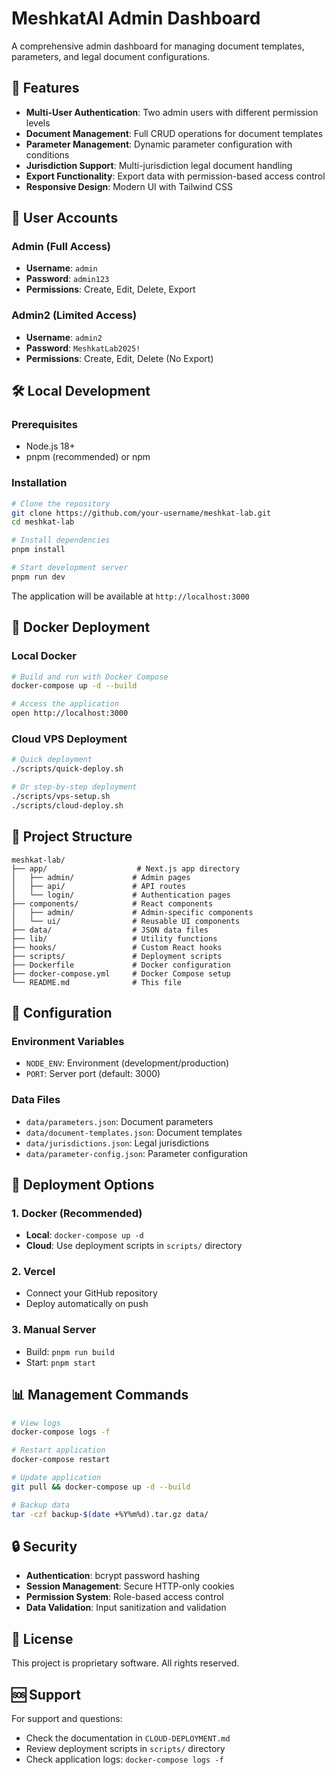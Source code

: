 # MeshkatAI Admin Dashboard

A comprehensive admin dashboard for managing document templates, parameters, and legal document configurations.

## 🚀 Features

- **Multi-User Authentication**: Two admin users with different permission levels
- **Document Management**: Full CRUD operations for document templates
- **Parameter Management**: Dynamic parameter configuration with conditions
- **Jurisdiction Support**: Multi-jurisdiction legal document handling
- **Export Functionality**: Export data with permission-based access control
- **Responsive Design**: Modern UI with Tailwind CSS

## 👥 User Accounts

### Admin (Full Access)
- **Username**: `admin`
- **Password**: `admin123`
- **Permissions**: Create, Edit, Delete, Export

### Admin2 (Limited Access)
- **Username**: `admin2`
- **Password**: `MeshkatLab2025!`
- **Permissions**: Create, Edit, Delete (No Export)

## 🛠️ Local Development

### Prerequisites
- Node.js 18+
- pnpm (recommended) or npm

### Installation

```bash
# Clone the repository
git clone https://github.com/your-username/meshkat-lab.git
cd meshkat-lab

# Install dependencies
pnpm install

# Start development server
pnpm run dev
```

The application will be available at `http://localhost:3000`

## 🐳 Docker Deployment

### Local Docker
```bash
# Build and run with Docker Compose
docker-compose up -d --build

# Access the application
open http://localhost:3000
```

### Cloud VPS Deployment
```bash
# Quick deployment
./scripts/quick-deploy.sh

# Or step-by-step deployment
./scripts/vps-setup.sh
./scripts/cloud-deploy.sh
```

## 📁 Project Structure

```
meshkat-lab/
├── app/                    # Next.js app directory
│   ├── admin/             # Admin pages
│   ├── api/               # API routes
│   └── login/             # Authentication pages
├── components/            # React components
│   ├── admin/             # Admin-specific components
│   └── ui/                # Reusable UI components
├── data/                  # JSON data files
├── lib/                   # Utility functions
├── hooks/                 # Custom React hooks
├── scripts/               # Deployment scripts
├── Dockerfile             # Docker configuration
├── docker-compose.yml     # Docker Compose setup
└── README.md              # This file
```

## 🔧 Configuration

### Environment Variables
- `NODE_ENV`: Environment (development/production)
- `PORT`: Server port (default: 3000)

### Data Files
- `data/parameters.json`: Document parameters
- `data/document-templates.json`: Document templates
- `data/jurisdictions.json`: Legal jurisdictions
- `data/parameter-config.json`: Parameter configuration

## 🚀 Deployment Options

### 1. Docker (Recommended)
- **Local**: `docker-compose up -d`
- **Cloud**: Use deployment scripts in `scripts/` directory

### 2. Vercel
- Connect your GitHub repository
- Deploy automatically on push

### 3. Manual Server
- Build: `pnpm run build`
- Start: `pnpm start`

## 📊 Management Commands

```bash
# View logs
docker-compose logs -f

# Restart application
docker-compose restart

# Update application
git pull && docker-compose up -d --build

# Backup data
tar -czf backup-$(date +%Y%m%d).tar.gz data/
```

## 🔒 Security

- **Authentication**: bcrypt password hashing
- **Session Management**: Secure HTTP-only cookies
- **Permission System**: Role-based access control
- **Data Validation**: Input sanitization and validation

## 📝 License

This project is proprietary software. All rights reserved.

## 🆘 Support

For support and questions:
- Check the documentation in `CLOUD-DEPLOYMENT.md`
- Review deployment scripts in `scripts/` directory
- Check application logs: `docker-compose logs -f`

